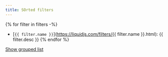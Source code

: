 ```yaml
---
title: SOrted filters
---
```


{% for filter in filters -%}

- [`{{ filter.name }}`](https://liquidjs.com/filters/{{ filter.name }}.html): {{ filter.desc }}
  {% endfor %}

[Show grouped list](../)